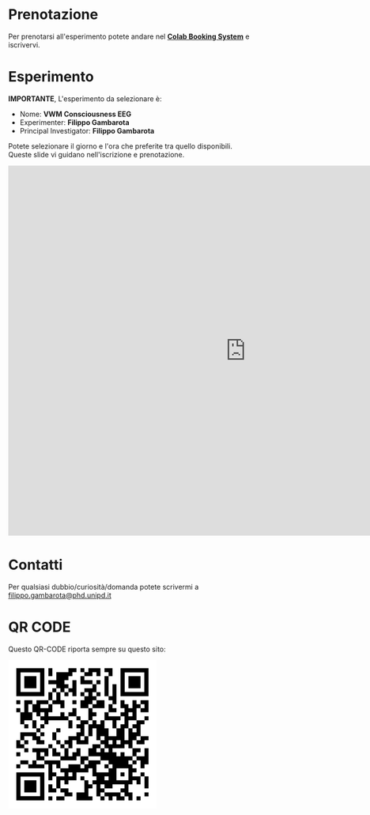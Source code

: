 # Prenotazione

Per prenotarsi all'esperimento potete andare nel [**Colab Booking System**](http://colab.psy.unipd.it/booking-system/) e iscrivervi.

# Esperimento

**IMPORTANTE**, L'esperimento da selezionare è:

- Nome: **VWM Consciousness EEG**
- Experimenter: **Filippo Gambarota**
- Principal Investigator: **Filippo Gambarota**

Potete selezionare il giorno e l'ora che preferite tra quello disponibili. Queste slide vi guidano nell'iscrizione e prenotazione.

<iframe src="https://docs.google.com/presentation/d/e/2PACX-1vQfwb9VVbMW4PTRELFPOl5sXhJ0qAdzn-7CsaqrxJ3c1vHWhuYej2poyXk7j7_eEa3xpogVd0IRsLXP/embed?start=false&loop=true&delayms=60000" frameborder="0" width="960" height="749" allowfullscreen="true" mozallowfullscreen="true" webkitallowfullscreen="true"></iframe>

# Contatti

Per qualsiasi dubbio/curiosità/domanda potete scrivermi a [filippo.gambarota@phd.unipd.it](mailto:filippo.gambarota@phd.unipd.it)

# QR CODE

Questo QR-CODE riporta sempre su questo sito:

<img src="files/qr-code.svg" width="300" height="300" class="center">
